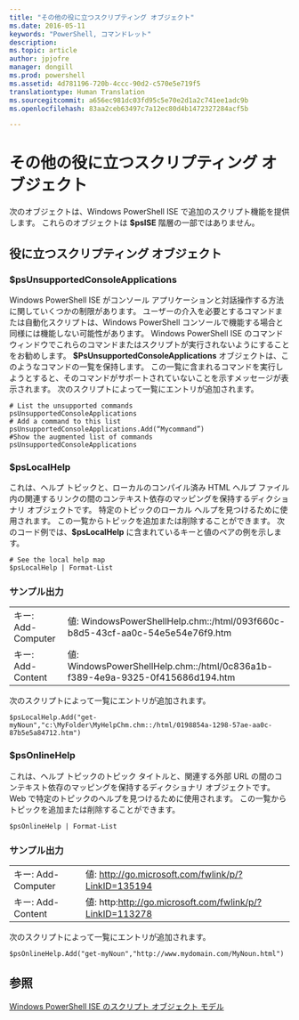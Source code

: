 ```yaml
---
title: "その他の役に立つスクリプティング オブジェクト"
ms.date: 2016-05-11
keywords: "PowerShell, コマンドレット"
description: 
ms.topic: article
author: jpjofre
manager: dongill
ms.prod: powershell
ms.assetid: 4d781196-720b-4ccc-90d2-c570e5e719f5
translationtype: Human Translation
ms.sourcegitcommit: a656ec981dc03fd95c5e70e2d1a2c741ee1adc9b
ms.openlocfilehash: 83aa2ceb63497c7a12ec80d4b1472327284acf5b

---
```


# その他の役に立つスクリプティング オブジェクト
  次のオブジェクトは、Windows PowerShell ISE で追加のスクリプト機能を提供します。 これらのオブジェクトは **$psISE** 階層の一部ではありません。

## 役に立つスクリプティング オブジェクト

### $psUnsupportedConsoleApplications
 Windows PowerShell ISE がコンソール アプリケーションと対話操作する方法に関していくつかの制限があります。 ユーザーの介入を必要とするコマンドまたは自動化スクリプトは、Windows PowerShell コンソールで機能する場合と同様には機能しない可能性があります。 Windows PowerShell ISE のコマンド ウィンドウでこれらのコマンドまたはスクリプトが実行されないようにすることをお勧めします。 **$PsUnsupportedConsoleApplications** オブジェクトは、このようなコマンドの一覧を保持します。 この一覧に含まれるコマンドを実行しようとすると、そのコマンドがサポートされていないことを示すメッセージが表示されます。 次のスクリプトによって一覧にエントリが追加されます。

```
# List the unsupported commands
psUnsupportedConsoleApplications
# Add a command to this list
psUnsupportedConsoleApplications.Add(“Mycommand”)
#Show the augmented list of commands
psUnsupportedConsoleApplications

```

### $psLocalHelp
 これは、ヘルプ トピックと、ローカルのコンパイル済み HTML ヘルプ ファイル内の関連するリンクの間のコンテキスト依存のマッピングを保持するディクショナリ オブジェクトです。 特定のトピックのローカル ヘルプを見つけるために使用されます。 この一覧からトピックを追加または削除することができます。 次のコード例では、**$psLocalHelp** に含まれているキーと値のペアの例を示します。

```
# See the local help map
$psLocalHelp | Format-List

```

### サンプル出力

|||
|-|-|
|キー: Add-Computer|値: WindowsPowerShellHelp.chm::/html/093f660c-b8d5-43cf-aa0c-54e5e54e76f9.htm|
|キー: Add-Content|値: WindowsPowerShellHelp.chm::/html/0c836a1b-f389-4e9a-9325-0f415686d194.htm|

 次のスクリプトによって一覧にエントリが追加されます。

```
$psLocalHelp.Add("get-myNoun","c:\MyFolder\MyHelpChm.chm::/html/0198854a-1298-57ae-aa0c-87b5e5a84712.htm")
```

### $psOnlineHelp
 これは、ヘルプ トピックのトピック タイトルと、関連する外部 URL の間のコンテキスト依存のマッピングを保持するディクショナリ オブジェクトです。 Web で特定のトピックのヘルプを見つけるために使用されます。 この一覧からトピックを追加または削除することができます。

```
$psOnlineHelp | Format-List

```

### サンプル出力

|||
|-|-|
|キー: Add-Computer|値: http://go.microsoft.com/fwlink/p/?LinkID=135194|
|キー: Add-Content|値: http:http://go.microsoft.com/fwlink/p/?LinkID=113278|

 次のスクリプトによって一覧にエントリが追加されます。

```
$psOnlineHelp.Add("get-myNoun","http://www.mydomain.com/MyNoun.html")
```

## 参照
 [Windows PowerShell ISE のスクリプト オブジェクト モデル](../../core-powershell/ise/The-Windows-PowerShell-ISE-Scripting-Object-Model.md)

  



<!--HONumber=Oct16_HO1-->


